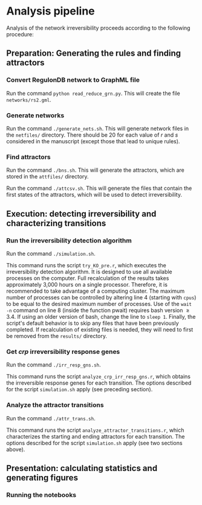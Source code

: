 # Analysis pipeline
Analysis of the network irreversibility proceeds according to the following procedure: 

## Preparation: Generating the rules and finding attractors
### Convert RegulonDB network to GraphML file
Run the command `python read_reduce_grn.py`. This will create the file `networks/rs2.gml`.

### Generate networks
Run the command `./generate_nets.sh`.
This will generate network files in the `netfiles/` directory.
There should be 20 for each value of $r$ and $s$ considered in the manuscript (except those that lead to unique rules). 

### Find attractors
Run the command `./bns.sh`.
This will generate the attractors, which are stored in the `attfiles/` directory.

Run the command `./attcsv.sh`.
This will generate the files that contain the first states of the attractors, which will be used to detect irreversibility.

## Execution: detecting irreversibility and characterizing transitions
### Run the irreversibility detection algorithm
Run the command `./simulation.sh`.

This command runs the script `try_KO_pre.r`, which executes the irreversibility detection algorithm. It is designed to use all available processes on the computer. 
Full recalculation of the results takes approximately 3,000 hours on a single processor.
Therefore, it is recommended to take advantage of a computing cluster. 
The maximum number of processes can be controlled by altering line 4 (starting with `cpus`) to be equal to the desired maximum number of processes.
Use of the `wait -n` command on line 8 (inside the function pwait) requires bash version $\geq 3.4$. 
If using an older version of bash, change the line to `sleep 1`.
Finally, the script's default behavior is to skip any files that have been previously completed.
If recalculation of existing files is needed, they will need to first be removed from the `results/` directory.

### Get _crp_ irreversibility response genes
Run the command `./irr_resp_gns.sh`.

This command runs the script `analyze_crp_irr_resp_gns.r`, which obtains the irreversible response genes for each transition.
The options described for the script `simulation.sh` apply (see preceding section). 

### Analyze the attractor transitions
Run the command `./attr_trans.sh`.

This command runs the script `analyze_attractor_transitions.r`, which characterizes the starting and ending attractors for each transition.
The options described for the script `simulation.sh` apply (see two sections above).

## Presentation: calculating statistics and generating figures
### Running the notebooks

